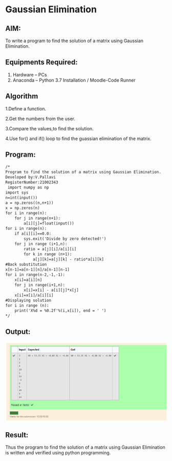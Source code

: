 # Gaussian Elimination

## AIM:
To write a program to find the solution of a matrix using Gaussian Elimination.

## Equipments Required:
1. Hardware – PCs
2. Anaconda – Python 3.7 Installation / Moodle-Code Runner

## Algorithm
1.Define a function. 

2.Get the numbers from the user. 

3.Compare the values,to find the solution.
  
4.Use for() and if() loop to find the guassian elimination of the matrix. 

## Program:
```
/*
Program to find the solution of a matrix using Gaussian Elimination.
Developed by:V.Pallavi 
RegisterNumber:21002343
 import numpy as np
import sys
n=int(input())
a = np.zeros((n,n+1))
x = np.zeros(n)
for i in range(n):
    for j in range(n+1):
        a[i][j]=float(input())
for i in range(n):
    if a[i][i]==0.0:
        sys.exit('Divide by zero detected!')
    for j in range (i+1,n):
        ratio = a[j][i]/a[i][i]
        for k in range (n+1):
            a[j][k]=a[j][k] - ratio*a[i][k]
#Back substitution
x[n-1]=a[n-1][n]/a[n-1][n-1]
for i in range(n-2,-1,-1):
    x[i]=a[i][n]
    for j in range(i+1,n):
        x[i]=x[i] - a[i][j]*x[j]
    x[i]=x[i]/a[i][i]
#Displaying solution
for i in range (n):
    print('X%d = %0.2f'%(i,x[i]), end = ' ')
*/
```

## Output:
![gaussian elimination](gaussianoutput.png)


## Result:
Thus the program to find the solution of a matrix using Gaussian Elimination is written and verified using python programming.

